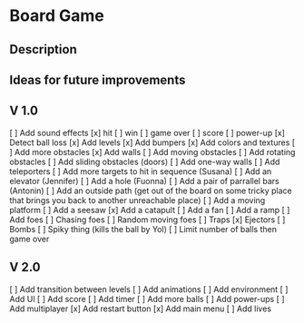 # Board Game

## Description

## Ideas for future improvements

## V 1.0

[ ] Add sound effects
  [x] hit
  [ ] win
  [ ] game over
  [ ] score
  [ ] power-up
[x] Detect ball loss
[x] Add levels
[x] Add bumpers
[x] Add colors and textures
[ ] Add more obstacles
  [x] Add walls
  [ ] Add moving obstacles
  [ ] Add rotating obstacles
  [ ] Add sliding obstacles (doors)
  [ ] Add one-way walls
  [ ] Add teleporters
  [ ] Add more targets to hit in sequence (Susana)
  [ ] Add an elevator (Jennifer)
  [ ] Add a hole (Fuonna)
  [ ] Add a pair of parrallel bars (Antonin)
  [ ] Add an outside path (get out of the board on some tricky place that brings you back to another unreachable place)
  [ ] Add a moving platform
  [ ] Add a seesaw
  [x] Add a catapult
  [ ] Add a fan
  [ ] Add a ramp
[ ] Add foes
  [ ] Chasing foes
  [ ] Random moving foes
  [ ] Traps
  [x] Ejectors
  [ ] Bombs
  [ ] Spiky thing (kills the ball by Yol)
[ ] Limit number of balls then game over

## V 2.0

[ ] Add transition between levels
[ ] Add animations
[ ] Add environment
[ ] Add UI
[ ] Add score
[ ] Add timer
[ ] Add more balls
[ ] Add power-ups
[ ] Add multiplayer
[x] Add restart button
[x] Add main menu
[ ] Add lives
